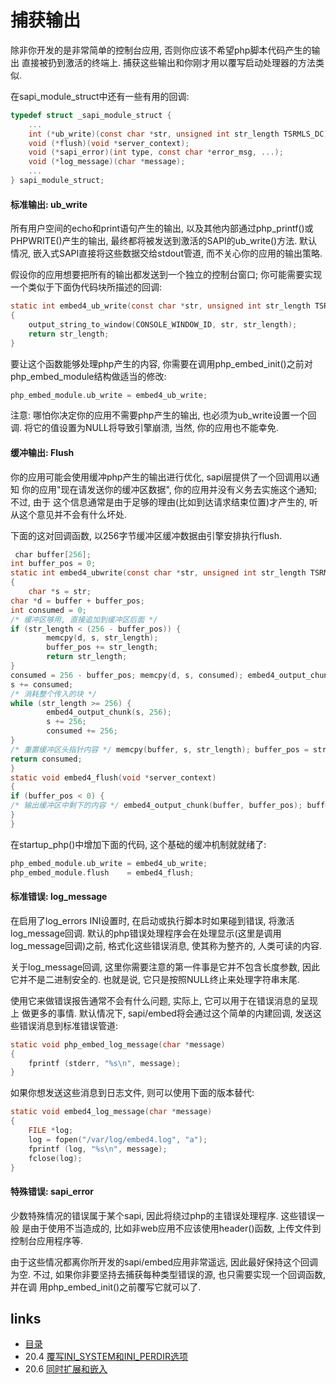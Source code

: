 # 捕获输出

除非你开发的是非常简单的控制台应用, 否则你应该不希望php脚本代码产生的输出 直接被扔到激活的终端上. 捕获这些输出和你刚才用以覆写启动处理器的方法类似.
在sapi_module_struct中还有⼀些有用的回调:
````c
typedef struct _sapi_module_struct {    ...    int (*ub_write)(const char *str, unsigned int str_length TSRMLS_DC);    void (*flush)(void *server_context);    void (*sapi_error)(int type, const char *error_msg, ...);    void (*log_message)(char *message);    ...} sapi_module_struct;````
#### 标准输出: ub_write
所有用户空间的echo和print语句产生的输出, 以及其他内部通过php_printf()或 PHPWRITE()产生的输出, 最终都将被发送到激活的SAPI的ub_write()方法. 默认情况, 嵌入式SAPI直接将这些数据交给stdout管道, 而不关心你的应用的输出策略.
假设你的应用想要把所有的输出都发送到⼀个独立的控制台窗口; 你可能需要实现⼀个类似于下面伪代码块所描述的回调:
````c
static int embed4_ub_write(const char *str, unsigned int str_length TSRMLS_DC){    output_string_to_window(CONSOLE_WINDOW_ID, str, str_length);    return str_length;}````
要让这个函数能够处理php产生的内容, 你需要在调用php_embed_init()之前对 php_embed_module结构做适当的修改:
````c
php_embed_module.ub_write = embed4_ub_write;````
注意: 哪怕你决定你的应用不需要php产生的输出, 也必须为ub_write设置⼀个回调. 将它的值设置为NULL将导致引擎崩溃, 当然, 你的应用也不能幸免.
#### 缓冲输出: Flush
你的应用可能会使用缓冲php产生的输出进行优化, sapi层提供了⼀个回调用以通知 你的应用"现在请发送你的缓冲区数据", 你的应用并没有义务去实施这个通知; 不过, 由于 这个信息通常是由于足够的理由(比如到达请求结束位置)才产生的, 听从这个意见并不会有什么坏处.
下面的这对回调函数, 以256字节缓冲区缓冲数据由引擎安排执行flush.
````c
￼char buffer[256];int buffer_pos = 0;static int embed4_ubwrite(const char *str, unsigned int str_length TSRMLS_DC)
{    char *s = str;char *d = buffer + buffer_pos;int consumed = 0;/* 缓冲区够用, 直接追加到缓冲区后面 */if (str_length < (256 - buffer_pos)) {        memcpy(d, s, str_length);        buffer_pos += str_length;        return str_length;}consumed = 256 - buffer_pos; memcpy(d, s, consumed); embed4_output_chunk(buffer, 256); str_length -= consumed;s += consumed;/* 消耗整个传入的块 */while (str_length >= 256) {        embed4_output_chunk(s, 256);        s += 256;        consumed += 256;}/* 重置缓冲区头指针内容 */ memcpy(buffer, s, str_length); buffer_pos = str_length; consumed += str_length;return consumed;}static void embed4_flush(void *server_context){if (buffer_pos < 0) {/* 输出缓冲区中剩下的内容 */ embed4_output_chunk(buffer, buffer_pos); buffer_pos = 0;} 
}````在startup_php()中增加下面的代码, 这个基础的缓冲机制就就绪了:
````c
php_embed_module.ub_write = embed4_ub_write;
php_embed_module.flush    = embed4_flush;````
#### 标准错误: log_message
在启用了log_errors INI设置时, 在启动或执行脚本时如果碰到错误, 将激活 log_message回调. 默认的php错误处理程序会在处理显示(这里是调用log_message回调)之前, 格式化这些错误消息, 使其称为整齐的, 人类可读的内容.
关于log_message回调, 这里你需要注意的第⼀件事是它并不包含长度参数, 因此它并不是二进制安全的. 也就是说, 它只是按照NULL终止来处理字符串末尾.
使用它来做错误报告通常不会有什么问题, 实际上, 它可以用于在错误消息的呈现上 做更多的事情. 默认情况下, sapi/embed将会通过这个简单的内建回调, 发送这些错误消息到标准错误管道:
````c
static void php_embed_log_message(char *message){    fprintf (stderr, "%s\n", message);}````
如果你想发送这些消息到日志文件, 则可以使用下面的版本替代:
````cstatic void embed4_log_message(char *message){    FILE *log;    log = fopen("/var/log/embed4.log", "a");    fprintf (log, "%s\n", message);    fclose(log);}````
#### 特殊错误: sapi_error
少数特殊情况的错误属于某个sapi, 因此将绕过php的主错误处理程序. 这些错误一般 是由于使用不当造成的, 比如非web应用不应该使用header()函数, 上传文件到控制台应用程序等.
由于这些情况都离你所开发的sapi/embed应用非常遥远, 因此最好保持这个回调为空. 不过, 如果你非要坚持去捕获每种类型错误的源, 也只需要实现⼀个回调函数, 并在调 用php_embed_init()之前覆写它就可以了.

## links
   * [目录](</book/preface.md>)
   * 20.4 [覆写INI_SYSTEM和INI_PERDIR选项](</book/chapt20/20.4.md>)
   * 20.6 [同时扩展和嵌入](</book/chapt20/20.6.md>)
